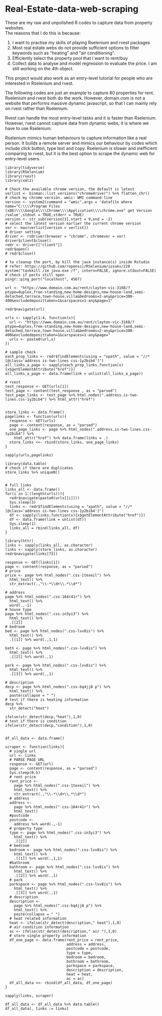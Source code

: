 # Real-Estate-data-web-scraping
These are my raw and unpolished R codes to capture data from property websites.   
The reasons that I do this is because: 
1. I want to practise my skills of playing Rselenium and rvest packages 
2. Most real estate webs do not provide sufficient options to filter keywords such as "heating" and "air conditioning".  
3. Efficiently select the property pool that I want to rent/buy 
4. Collect data to analyse and model regression to evaluate the price.  I am still working on the 4th object.  

This project would also work as an entry-level tutorial for people who are interested in Rselenium and rvest. 

The following codes are just an example to capture 80 properties for rent. Rselenium and rvest both do the work. However, domain.com is not a website that performs massive dynamic javascript, so that I can mainly rely on rvest rather than Rselenium. 

Rvest can handle the most entry-level tasks and it is faster than Rselenium. However, rvest cannot capture data from dynamic webs, it is where we have to use Rselenium. 

Rselenium mimics human behaviours to capture information like a real person. It builds a remote server and mimics our behaviour by codes which include click button, type text and copy. Rselenium is slower and inefficient comparing to rvest, but it is the best option to scrape the dynamic web for entry-level users. 

```{r packages}
library(tidyverse)
library(RSelenium)
library(rvest)
library(xml2)
```

```{r server pack}
# Check the available chrome version, the default is latest
verlist <- binman::list_versions("chromedriver") %>% flatten_chr()
# check my chrome version. wmic: WMI command-line 
version <- system2(command = "wmic",args = 'datafile where name="C:\\\\Program Files (x86)\\\\Google\\\\Chrome\\\\Application\\\\chrome.exe" get Version /value',stdout = TRUE,stderr = TRUE)
version <- str_sub(version[3],start = 9,end = -2)
# select the latest version earlier the current chrome version 
ver <- max(verlist[version > verlist])
# driver setting
driver <- rsDriver(browser = "chrome", chromever = ver)
driver$client$close()
redr <- driver[["client"]]
redr$open()
# redr$close()
```

```{r port kill}
# to cleanup the port, by kill the java instance(s) inside Rstudio
# refer: https://github.com/ropensci/RSelenium/issues/228
system("taskkill /im java.exe /f", intern=FALSE, ignore.stdout=FALSE)
# check if ports still open
pingr::ping_port("localhost", 4567)
```

```{r url}
url <- "https://www.domain.com.au/rent/clayton-vic-3168/?ptype=duplex,free-standing,new-home-designs,new-house-land,semi-detached,terrace,town-house,villa&bedrooms=2-any&price=300-400&excludedeposittaken=1&carspaces=1-any&page=1"
```

```{r selenium}
redr$navigate(url)

urls <- sapply(1:4, function(x){
  url <- "https://www.domain.com.au/rent/clayton-vic-3168/?ptype=duplex,free-standing,new-home-designs,new-house-land,semi-detached,terrace,town-house,villa&bedrooms=2-any&price=300-400&excludedeposittaken=1&carspaces=1-any&page="
  urls <- paste0(url,x)
})

# sample check
each_prop_links <- redr$findElements(using = "xpath", value = "//*[@class='address is-two-lines css-1y2bib4']")
all_links_a_page <- sapply(each_prop_links,function(x){x$getElementAttribute("href")})
all_links_a_page <- data.frame(link = unlist(all_links_a_page))

# rvest
test_response <- GET(urls[1])
test_page <- content(test_response , as = "parsed")
test_page_links <- test_page %>% html_nodes(".address.is-two-lines.css-1y2bib4") %>% html_attr("href")


store_links <- data.frame()
pagelinks <- function(urls){
  response <- GET(urls)
  page <- content(response, as = "parsed")
  one_page_links <- page %>% html_nodes(".address.is-two-lines.css-1y2bib4") %>% 
    html_attr("href") %>% data.frame(links = .)
  store_links <<- rbind(store_links, one_page_links)
}

sapply(urls,pagelinks)

library(data.table)
# check if there are duplicates
store_links %>% uniqueN()


# full links
links_all <- data.frame()
for(i in 1:(length(urls))){
  redr$navigate(paste0(urls[[i]]))
  Sys.sleep(3)
  links <- redr$findElements(using = "xpath", value = "//*[@class='address is-two-lines css-1y2bib4']")
  df <- sapply(links,function(x){x$getElementAttribute("href")})
  df <- data.frame(link = unlist(df))
  Sys.sleep(1)
  links_all = rbind(links_all, df)
}
```

```{r test sample}
library(httr)
links <- sapply(links_all, as.character)
links <- sapply(store_links, as.character)
redr$navigate(links[73])

response <- GET(links[1])
page <- content(response, as = "parsed")
# price
price <- page %>% html_nodes(".css-1texeil") %>% 
  html_text() %>% 
  str_extract(.,"\\-*\\d+\\.*\\d*")

# address
page %>% html_nodes(".css-164r41r") %>% 
  html_text() %>% 
  word(.,-1)
# house type
page %>% html_nodes(".css-in3yi3") %>% 
  html_text() %>% 
  .[[2]]
# bedroom
bed <- page %>% html_nodes(".css-lvv8is") %>% 
  html_text() %>% 
  .[[1]] %>% word(.,1,1)

bath <- page %>% html_nodes(".css-lvv8is") %>% 
  html_text() %>% 
  .[[2]] %>% word(.,1)

park <- page %>% html_nodes(".css-lvv8is") %>% 
  html_text() %>% 
  .[[3]] %>% word(.,1)

# description
decp <- page %>% html_nodes(".css-bq4jj8 p") %>% 
  html_text() %>% 
  paste(collapse = " ")
# test if there is heating information
decp %>% 
  str_detect("heat")

ifelse(str_detect(decp,"heat"),1,0)
# test if there is condition
ifelse(str_detect(decp,"condition"),1,0)
```

```{r rvest}

df_all_data <- data.frame()

scraper <- function(links){
  # single url 
  url <- links
  # PARSE PAGE URL
  response <- GET(url)
  page <- content(response, as = "parsed")
  Sys.sleep(0.5)
  # rent price
  rent_price <- 
    page %>% html_nodes(".css-1texeil") %>% 
    html_text() %>% 
    str_extract(.,"\\-*\\d+\\.*\\d*")
  # address
  address <- 
    page %>% html_nodes(".css-164r41r") %>% 
    html_text()
  #postcode
  postcode <- 
    address %>% word(.,-1)
  # property type
  type <- page %>% html_nodes(".css-in3yi3") %>% 
    html_text() %>% 
    .[[2]]
  # bedroom
  bedroom <- page %>% html_nodes(".css-lvv8is") %>% 
    html_text() %>% 
    .[[1]] %>% word(.,1,1)
  #bathroom
  bathroom <- page %>% html_nodes(".css-lvv8is") %>% 
    html_text() %>% 
    .[[2]] %>% word(.,1)
  # park
  parkspace <- page %>% html_nodes(".css-lvv8is") %>% 
    html_text() %>% 
    .[[3]] %>% word(.,1)
  # description
  description <- 
    page %>% html_nodes(".css-bq4jj8 p") %>% 
    html_text() %>% 
    paste(collapse = " ")
  # heat related information 
  heat <- ifelse(str_detect(description," heat"),1,0)
  # air condition information
  ac <- ifelse(str_detect(description," air "),1,0)
  # store single property information
  df_one_page <- data.frame(rent_price = rent_price,
                            address = address,
                            postcode = postcode,
                            type = type,
                            bedroom = bedroom,
                            bathroom = bathroom,
                            parkspace = parkspace,
                            description = description,
                            heat = heat,
                            ac = ac)
  df_all_data <<- rbind(df_all_data, df_one_page)
}

sapply(links, scraper)

df_all_data <- df_all_data %>% data.table()
df_all_data[, links := links]

